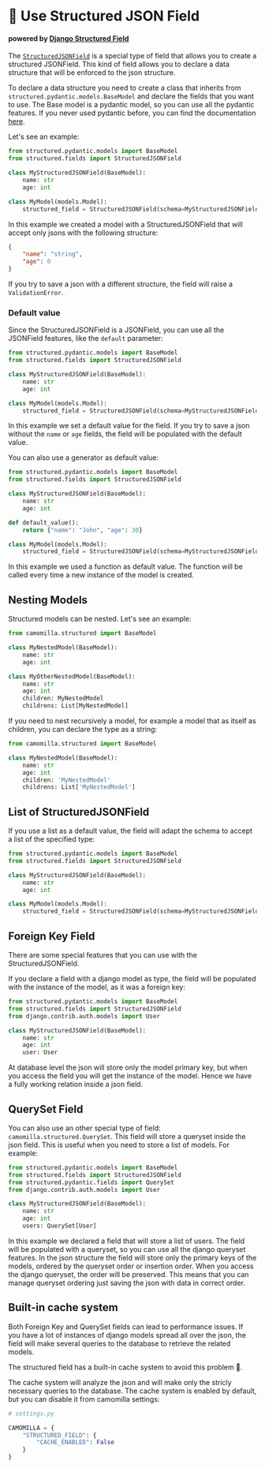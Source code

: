 # 🧬 Use Structured JSON Field 
#### powered by [Django Structured Field](https://github.com/bnznamco/django-structured-field)

The [`StructuredJSONField`](https://github.com/bnznamco/django-structured-field) is a special type of field that allows you to create a structured JSONField.
This kind of field allows you to declare a data structure that will be enforced to the json structure.

To declare a data structure you need to create a class that inherits from `structured.pydantic.models.BaseModel` and declare the fields that you want to use. The Base model is a pydantic model, so you can use all the pydantic features. If you never used pydantic before, you can find the documentation [here](https://pydantic-docs.helpmanual.io/).

Let's see an example:

```python
from structured.pydantic.models import BaseModel
from structured.fields import StructuredJSONField

class MyStructuredJSONField(BaseModel):
    name: str
    age: int

class MyModel(models.Model):    
    structured_field = StructuredJSONField(schema=MyStructuredJSONField)
```

In this example we created a model with a StructuredJSONField that will accept only jsons with the following structure:

```json
{
    "name": "string",
    "age": 0
}
```
If you try to save a json with a different structure, the field will raise a `ValidationError`.


### Default value

Since the StructuredJSONField is a JSONField, you can use all the JSONField features, like the `default` parameter:

```python
from structured.pydantic.models import BaseModel
from structured.fields import StructuredJSONField

class MyStructuredJSONField(BaseModel):
    name: str
    age: int

class MyModel(models.Model):
    structured_field = StructuredJSONField(schema=MyStructuredJSONField, default={"name": "John", "age": 30})
```

In this example we set a default value for the field. If you try to save a json without the `name` or `age` fields, the field will be populated with the default value.

You can also use a generator as default value:

```python
from structured.pydantic.models import BaseModel
from structured.fields import StructuredJSONField

class MyStructuredJSONField(BaseModel):
    name: str
    age: int

def default_value():
    return {"name": "John", "age": 30}

class MyModel(models.Model):    
    structured_field = StructuredJSONField(schema=MyStructuredJSONField, default=default_value)
```

In this example we used a function as default value. The function will be called every time a new instance of the model is created.

## Nesting Models

Structured models can be nested. Let's see an example:

```python
from camomilla.structured import BaseModel

class MyNestedModel(BaseModel):
    name: str
    age: int

class MyOtherNestedModel(BaseModel):
    name: str
    age: int
    children: MyNestedModel
    childrens: List[MyNestedModel]
```

If you need to nest recursively a model, for example a model that as itself as children, you can declare the type as a string:

```python   
from camomilla.structured import BaseModel

class MyNestedModel(BaseModel):
    name: str
    age: int
    children: 'MyNestedModel'
    childrens: List['MyNestedModel']
```

## List of StructuredJSONField


If you use a list as a default value, the field will adapt the schema to accept a list of the specified type:

```python
from structured.pydantic.models import BaseModel
from structured.fields import StructuredJSONField

class MyStructuredJSONField(BaseModel):
    name: str
    age: int

class MyModel(models.Model):
    structured_field = StructuredJSONField(schema=MyStructuredJSONField, default=list)
```

## Foreign Key Field

There are some special features that you can use with the StructuredJSONField.

If you declare a field with a django model as type, the field will be populated with the instance of the model, as it was a foreign key:

```python
from structured.pydantic.models import BaseModel
from structured.fields import StructuredJSONField
from django.contrib.auth.models import User

class MyStructuredJSONField(BaseModel):
    name: str
    age: int
    user: User

```

At database level the json will store only the model primary key, but when you access the field you will get the instance of the model.
Hence we have a fully working relation inside a json field.

## QuerySet Field

You can also use an other special type of field: `camomilla.structured.QuerySet`. This field will store a queryset inside the json field. This is useful when you need to store a list of models. For example:


```python
from structured.pydantic.models import BaseModel
from structured.fields import StructuredJSONField
from structured.pydantic.fields import QuerySet
from django.contrib.auth.models import User

class MyStructuredJSONField(BaseModel):
    name: str
    age: int
    users: QuerySet[User]

```

In this example we declared a field that will store a list of users. The field will be populated with a queryset, so you can use all the django queryset features.
In the json structure the field will store only the primary keys of the models, ordered by the queryset order or insertion order.
When you access the django queryset, the order will be preserved. This means that you can manage queryset ordering just saving the json with data in correct order.


## Built-in cache system

Both Foreign Key and QuerySet fields can lead to performance issues. If you have a lot of instances of django models spread all over the json, the field will make several queries to the database to retrieve the related models.

The structured field has a built-in cache system to avoid this problem 🎉. 

The cache system will analyze the json and will make only the stricly necessary queries to the database. The cache system is enabled by default, but you can disable it from camomilla settings:

```python
# settings.py

CAMOMILLA = {
    "STRUCTURED_FIELD": {
        "CACHE_ENABLED": False
    }
}
```